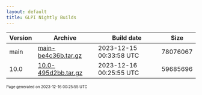 ```yaml
---
layout: default
title: GLPI Nightly Builds
---
```


Version|Archive|Build date|Size
---|---|---|---
main|[main-be4c36b.tar.gz](main-be4c36b.tar.gz)|2023-12-15 00:33:58 UTC|78076067
10.0|[10.0-495d2bb.tar.gz](10.0-495d2bb.tar.gz)|2023-12-16 00:25:55 UTC|59685696

<font size="1">Page generated on 2023-12-16 00:25:55 UTC</font>
